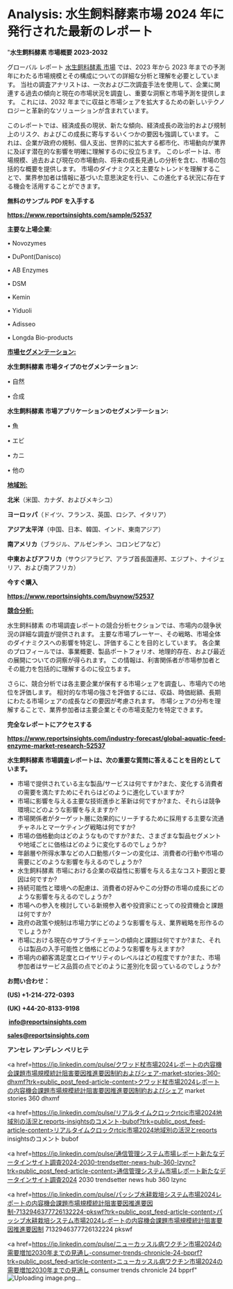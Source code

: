 # Analysis: 水生飼料酵素市場 2024 年に発行された最新のレポート

"<strong>水生飼料酵素 市場概要 2023-2032</strong>

グローバル レポート <a href=https://www.reportsinsights.com/sample/52537>水生飼料酵素 市場</a> では、2023 年から 2023 年までの予測年にわたる市場規模とその構成についての詳細な分析と理解を必要としています。 当社の調査アナリストは、一次および二次調査手法を使用して、企業に関連する過去の傾向と現在の市場状況を調査し、重要な洞察と市場予測を提供します。 これには、2032 年までに収益と市場シェアを拡大​​するための新しいテクノロジーと革新的なソリューションが含まれています。

このレポートでは、経済成長の現状、新たな傾向、経済成長の政治的および規制上のリスク、およびこの成長に寄与するいくつかの要因も強調しています。 これは、企業が政府の規制、個人支出、世界的に拡大する都市化、市場動向が業界に及ぼす潜在的な影響を明確に理解するのに役立ちます。 このレポートは、市場規模、過去および現在の市場動向、将来の成長見通しの分析を含む、市場の包括的な概要を提供します。 市場のダイナミクスと主要なトレンドを理解することで、業界参加者は情報に基づいた意思決定を行い、この進化する状況に存在する機会を活用することができます。

<strong><b>無料のサンプル PDF を入手する</b></strong>

<a href=https://www.reportsinsights.com/sample/52537><strong><u>https://www.reportsinsights.com/sample/52537</u></strong></a>

<strong>主要な上場企業:</strong>

• Novozymes

• DuPont(Danisco)

• AB Enzymes

• DSM

• Kemin

• Yiduoli

• Adisseo

• Longda Bio-products

<strong><u>市場セグメンテーション</u></strong><strong><u>:</u></strong>

<strong>水生飼料酵素 市場タイプのセグメンテーション:</strong>

• 自然

• 合成

<strong>水生飼料酵素 市場アプリケーションのセグメンテーション:</strong>

• 魚

• エビ

• カニ

• 他の

<strong><u>地域別</u></strong><strong><u>:</u></strong>

<strong>北米</strong>（米国、カナダ、およびメキシコ）

<strong>ヨーロッパ</strong>（ドイツ、フランス、英国、ロシア、イタリア）

<strong>アジア太平洋</strong>（中国、日本、韓国、インド、東南アジア）

<strong>南アメリカ</strong>（ブラジル、アルゼンチン、コロンビアなど）

<strong>中東およびアフリカ</strong>（サウジアラビア、アラブ首長国連邦、エジプト、ナイジェリア、および南アフリカ）

<strong>今すぐ購入</strong>

<a href=https://www.reportsinsights.com/buynow/52537><strong><u>https://www.reportsinsights.com/buynow/52537</u></strong></a>

<strong><u>競合分析:</u></strong>

水生飼料酵素 の市場調査レポートの競合分析セクションでは、市場内の競争状況の詳細な調査が提供されます。 主要な市場プレーヤー、その戦略、市場全体のダイナミクスへの影響を特定し、評価することを目的としています。 各企業のプロフィールでは、事業概要、製品ポートフォリオ、地理的存在、および最近の展開についての洞察が得られます。 この情報は、利害関係者が市場参加者とその能力を包括的に理解するのに役立ちます。

さらに、競合分析では各主要企業が保有する市場シェアを調査し、市場内での地位を評価します。 相対的な市場の強さを評価するには、収益、時価総額、長期にわたる市場シェアの成長などの要因が考慮されます。 市場シェアの分布を理解することで、業界参加者は主要企業とその市場支配力を特定できます。

<strong>完全なレポートにアクセスする</strong>

<a href=https://www.reportsinsights.com/industry-forecast/global-aquatic-feed-enzyme-market-research-52537><strong><u><b>https://www.reportsinsights.com/industry-forecast/global-aquatic-feed-enzyme-market-research-52537</b></u></strong></a>

<strong><b>水生飼料酵素 市場調査レポートは、次の重要な質問に答えることを目的としています。</b></strong>
<ul>
  <li>市場で提供されている主な製品/サービスは何ですか?また、変化する消費者の需要を満たすためにそれらはどのように進化していますか?</li>
  <li>市場に影響を与える主要な技術進歩と革新は何ですか?また、それらは競争環境にどのような影響を与えますか?</li>
  <li>市場関係者がターゲット層に効果的にリーチするために採用する主要な流通チャネルとマーケティング戦略は何ですか?</li>
  <li>市場の価格動向はどのようなものですか?また、さまざまな製品セグメントや地域ごとに価格はどのように変化するのでしょうか?</li>
  <li>年齢層や所得水準などの人口動態パターンの変化は、消費者の行動や市場の需要にどのような影響を与えるのでしょうか?</li>
  <li>水生飼料酵素 市場における企業の収益性に影響を与える主なコスト要因と要因は何ですか?</li>
  <li>持続可能性と環境への配慮は、消費者の好みやこの分野の市場の成長にどのような影響を与えるのでしょうか?</li>
  <li>市場への参入を検討している新規参入者や投資家にとっての投資機会と課題は何ですか?</li>
  <li>政府の政策や規制は市場力学にどのような影響を与え、業界戦略を形作るのでしょうか?</li>
  <li>市場における現在のサプライチェーンの傾向と課題は何ですか?また、それらは製品の入手可能性と価格にどのような影響を与えますか?</li>
  <li>市場内の顧客満足度とロイヤリティのレベルはどの程度ですか?また、市場参加者はサービス品質の点でどのように差別化を図っているのでしょうか?</li>
</ul>
<strong>お問い合わせ：</strong>

<strong>(US) +1-214-272-0393</strong>

<strong>(UK) +44-20-8133-9198</strong>

<strong> </strong><a href=info@reportsinsights.com><strong><u>info@reportsinsights.com</u></strong></a>

<a href=sales@reportsinsights.com><strong><u>sales@reportsinsights.com</u></strong></a>

<strong>アンセレ アンデレン ベリヒテ</strong>

<a href=https://jp.linkedin.com/pulse/クワッド杖市場2024レポートの内容機会課題市場規模統計阻害要因推進要因制約およびシェア-market-stories-360-dhxmf?trk=public_post_feed-article-content>クワッド杖市場2024レポートの内容機会課題市場規模統計阻害要因推進要因制約およびシェア market stories 360 dhxmf</a>

<a href=https://jp.linkedin.com/pulse/リアルタイムクロックrtcic市場2024地域別の活況とreports-insightsのコメント-bubof?trk=public_post_feed-article-content>リアルタイムクロックrtcic市場2024地域別の活況とreports insightsのコメント bubof</a>

<a href=https://jp.linkedin.com/pulse/通信管理システム市場レポート新たなデータインサイト調査2024-2030-trendsetter-news-hub-360-lzync?trk=public_post_feed-article-content>通信管理システム市場レポート新たなデータインサイト調査2024 2030 trendsetter news hub 360 lzync</a>

<a href=https://jp.linkedin.com/pulse/パッシブ水耕栽培システム市場2024レポートの内容機会課題市場規模統計阻害要因推進要因制-7132946377726132224-pkswf?trk=public_post_feed-article-content>パッシブ水耕栽培システム市場2024レポートの内容機会課題市場規模統計阻害要因推進要因制 7132946377726132224 pkswf</a>

<a href=https://jp.linkedin.com/pulse/ニューカッスル病ワクチン市場2024の需要増加2030年までの見通し-consumer-trends-chronicle-24-bpprf?trk=public_post_feed-article-content>ニューカッスル病ワクチン市場2024の需要増加2030年までの見通し consumer trends chronicle 24 bpprf</a>"
![Uploading image.png…]()
